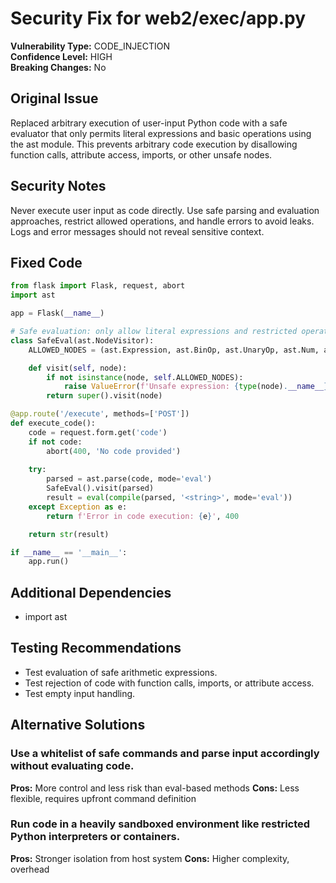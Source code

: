 # Security Fix for web2/exec/app.py

**Vulnerability Type:** CODE_INJECTION  
**Confidence Level:** HIGH  
**Breaking Changes:** No

## Original Issue
Replaced arbitrary execution of user-input Python code with a safe evaluator that only permits literal expressions and basic operations using the ast module. This prevents arbitrary code execution by disallowing function calls, attribute access, imports, or other unsafe nodes.

## Security Notes
Never execute user input as code directly. Use safe parsing and evaluation approaches, restrict allowed operations, and handle errors to avoid leaks. Logs and error messages should not reveal sensitive context.

## Fixed Code
```py
from flask import Flask, request, abort
import ast

app = Flask(__name__)

# Safe evaluation: only allow literal expressions and restricted operations
class SafeEval(ast.NodeVisitor):
    ALLOWED_NODES = (ast.Expression, ast.BinOp, ast.UnaryOp, ast.Num, ast.Str, ast.NameConstant, ast.Load, ast.operator, ast.unaryop)

    def visit(self, node):
        if not isinstance(node, self.ALLOWED_NODES):
            raise ValueError(f'Unsafe expression: {type(node).__name__}')
        return super().visit(node)

@app.route('/execute', methods=['POST'])
def execute_code():
    code = request.form.get('code')
    if not code:
        abort(400, 'No code provided')
    
    try:
        parsed = ast.parse(code, mode='eval')
        SafeEval().visit(parsed)
        result = eval(compile(parsed, '<string>', mode='eval'))
    except Exception as e:
        return f'Error in code execution: {e}', 400

    return str(result)

if __name__ == '__main__':
    app.run()
```

## Additional Dependencies
- import ast

## Testing Recommendations
- Test evaluation of safe arithmetic expressions.
- Test rejection of code with function calls, imports, or attribute access.
- Test empty input handling.

## Alternative Solutions

### Use a whitelist of safe commands and parse input accordingly without evaluating code.
**Pros:** More control and less risk than eval-based methods
**Cons:** Less flexible, requires upfront command definition

### Run code in a heavily sandboxed environment like restricted Python interpreters or containers.
**Pros:** Stronger isolation from host system
**Cons:** Higher complexity, overhead

